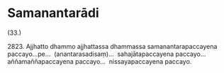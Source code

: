

# Samanantarādi






(33.)

2823\. Ajjhatto dhammo ajjhattassa dhammassa samanantarapaccayena paccayo…pe…  (anantarasadisaṃ)…  sahajātapaccayena paccayo…  aññamaññapaccayena paccayo…  nissayapaccayena paccayo.



